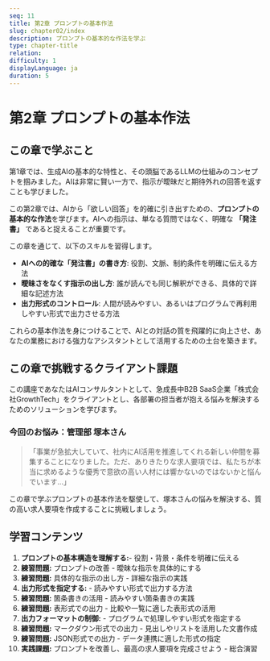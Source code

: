 ```yaml
---
seq: 11
title: 第2章 プロンプトの基本作法
slug: chapter02/index
description: プロンプトの基本的な作法を学ぶ
type: chapter-title
relation: 
difficulty: 1
displayLanguage: ja
duration: 5
---
```


# 第2章 プロンプトの基本作法

## この章で学ぶこと

第1章では、生成AIの基本的な特性と、その頭脳であるLLMの仕組みのコンセプトを掴みました。AIは非常に賢い一方で、指示が曖昧だと期待外れの回答を返すことも学びました。

この第2章では、AIから「欲しい回答」を的確に引き出すための、**プロンプトの基本的な作法**を学びます。AIへの指示は、単なる質問ではなく、明確な **「発注書」** であると捉えることが重要です。

この章を通じて、以下のスキルを習得します。

- **AIへの的確な「発注書」の書き方**: 役割、文脈、制約条件を明確に伝える方法
- **曖昧さをなくす指示の出し方**: 誰が読んでも同じ解釈ができる、具体的で詳細な記述方法
- **出力形式のコントロール**: 人間が読みやすい、あるいはプログラムで再利用しやすい形式で出力させる方法

これらの基本作法を身につけることで、AIとの対話の質を飛躍的に向上させ、あなたの業務における強力なアシスタントとして活用するための土台を築きます。

## この章で挑戦するクライアント課題

この講座であなたはAIコンサルタントとして、急成長中B2B SaaS企業「株式会社GrowthTech」をクライアントとし、各部署の担当者が抱える悩みを解決するためのソリューションを学びます。

### 今回のお悩み：管理部 塚本さん

> 「事業が急拡大していて、社内にAI活用を推進してくれる新しい仲間を募集することになりました。ただ、ありきたりな求人要項では、私たちが本当に求めるような優秀で意欲の高い人材には響かないのではないかと悩んでいます…」

この章で学ぶプロンプトの基本作法を駆使して、塚本さんの悩みを解決する、質の高い求人要項を作成することに挑戦しましょう。

## 学習コンテンツ

1. **プロンプトの基本構造を理解する:**- 役割・背景・条件を明確に伝える
2. **練習問題:** プロンプトの改善 - 曖昧な指示を具体的にする
3. **練習問題:** 具体的な指示の出し方 - 詳細な指示の実践
4. **出力形式を指定する:** - 読みやすい形式で出力する方法
5. **練習問題:** 箇条書きの活用 - 読みやすい箇条書きの実践
6. **練習問題:** 表形式での出力 - 比較や一覧に適した表形式の活用
7. **出力フォーマットの制御:** - プログラムで処理しやすい形式を指定する
8. **練習問題:** マークダウン形式での出力 - 見出しやリストを活用した文書作成
9. **練習問題:** JSON形式での出力 - データ連携に適した形式の指定
10. **実践課題:** プロンプトを改善し、最高の求人要項を完成させよう - 総合演習

